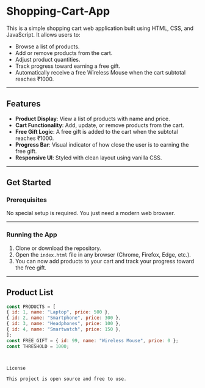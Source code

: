 # Shopping-Cart-App

This is a simple shopping cart web application built using HTML, CSS, and JavaScript. It allows users to:

- Browse a list of products.
- Add or remove products from the cart.
- Adjust product quantities.
- Track progress toward earning a free gift.
- Automatically receive a free Wireless Mouse when the cart subtotal reaches ₹1000.

---

## Features

- **Product Display**: View a list of products with name and price.
- **Cart Functionality**: Add, update, or remove products from the cart.
- **Free Gift Logic**: A free gift is added to the cart when the subtotal reaches ₹1000.
- **Progress Bar**: Visual indicator of how close the user is to earning the free gift.
- **Responsive UI**: Styled with clean layout using vanilla CSS.

---

## Get Started
### Prerequisites

No special setup is required. You just need a modern web browser.

---

### Running the App

1. Clone or download the repository.
2. Open the `index.html` file in any browser (Chrome, Firefox, Edge, etc.).
3. You can now add products to your cart and track your progress toward the free gift.

---

## Product List

```js
const PRODUCTS = [
{ id: 1, name: "Laptop", price: 500 },
{ id: 2, name: "Smartphone", price: 300 },
{ id: 3, name: "Headphones", price: 100 },
{ id: 4, name: "Smartwatch", price: 150 },
];
const FREE_GIFT = { id: 99, name: "Wireless Mouse", price: 0 };
const THRESHOLD = 1000;



License

This project is open source and free to use.
